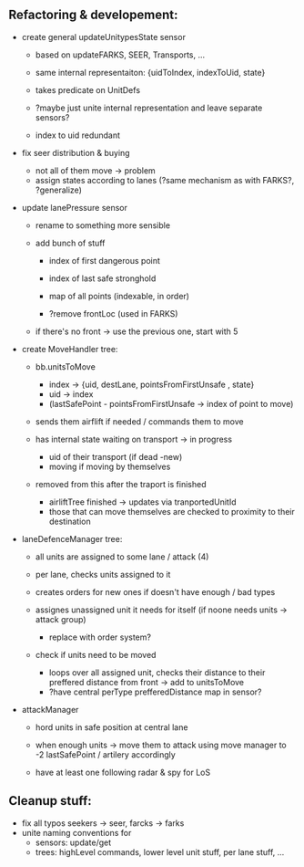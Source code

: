 ## Refactoring & developement: 
- create general updateUnitypesState sensor
    - based on updateFARKS, SEER, Transports, ...
    - same internal representaiton: {uidToIndex, indexToUid, state} 
    - takes predicate on UnitDefs 

    - ?maybe just unite internal representation and leave separate sensors?
    - index to uid redundant

- fix seer distribution & buying
    - not all of them move -> problem
    - assign states according to lanes (?same mechanism as with FARKS?, ?generalize)

- update lanePressure sensor
    - rename to something more sensible
    - add bunch of stuff
        - index of first dangerous point
        - index of last safe stronghold 
        - map of all points (indexable, in order)
        
        - ?remove frontLoc (used in FARKS)

    - if there's no front -> use the previous one, start with 5

- create MoveHandler tree:
    - bb.unitsToMove 
        - index -> {uid, destLane, pointsFromFirstUnsafe , state}
        - uid -> index 
        - (lastSafePoint - pointsFromFirstUnsafe -> index of point to move)

    - sends them airflift if needed / commands them to move 
    - has internal state waiting on transport -> in progress 
        - uid of their transport (if dead -new)
        - moving if moving by themselves
    - removed from this after the traport is finished 
        - airliftTree finished -> updates via tranportedUnitId
        - those that can move themselves are checked to proximity to their destination 

- laneDefenceManager tree:
    - all units are assigned to some lane / attack (4)
    - per lane, checks units assigned to it 

    - creates orders for new ones if doesn't have enough / bad types 
    - assignes unassigned unit it needs for itself (if noone needs units -> attack group)
        - replace with order system?
    - check if units need to be moved 
        - loops over all assigned unit, checks their distance to their preffered distance from front -> add to unitsToMove
        - ?have central perType prefferedDistance map in sensor?

- attackManager 
    - hord units in safe position at central lane
    - when enough units -> move them to attack using move manager to -2 lastSafePoint / artilery accordingly
    
    - have at least one following radar & spy for LoS

## Cleanup stuff:
- fix all typos seekers -> seer, farcks -> farks
- unite naming conventions for 
    - sensors: update/get 
    - trees: highLevel commands, lower level unit stuff, per lane stuff, ...

